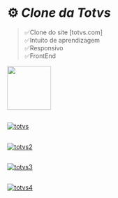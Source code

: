 # ⚙️ *Clone da Totvs*

>✅Clone do site [totvs.com] <br>
>✅Intuito de aprendizagem <br>
>✅Responsivo <br>
>✅FrontEnd

<div>
  <img height="100em" src="https://github-readme-stats.vercel.app/api/pin/?username=fabioVitorio&repo=clone_totvs"/>
  <a href="https://github.com/fabioVitorio">
</div>
  
##
![totvs](https://user-images.githubusercontent.com/109548564/196009432-5d42c84d-efec-44e0-a1e9-d343dc1a5056.PNG)
##
![totvs2](https://user-images.githubusercontent.com/109548564/196009434-5dce44b4-a06f-4f4c-a422-8e3c2ac34a81.PNG)
##
![totvs3](https://user-images.githubusercontent.com/109548564/196009436-44500336-5ace-4d84-9648-5c0866cdff37.PNG)
##
![totvs4](https://user-images.githubusercontent.com/109548564/196009438-705a41c4-729d-4925-b092-b9d6a8fdfb4b.PNG)
